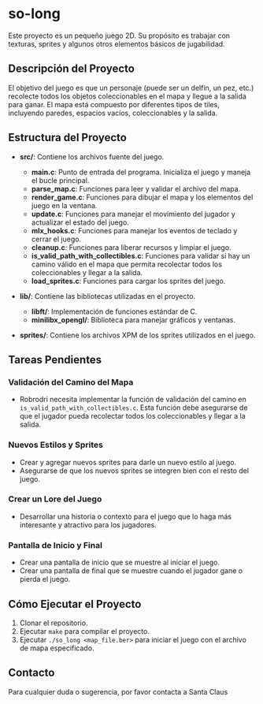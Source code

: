 # so-long

Este proyecto es un pequeño juego 2D. Su propósito es trabajar con texturas, sprites y algunos otros elementos básicos de jugabilidad.

## Descripción del Proyecto

El objetivo del juego es que un personaje (puede ser un delfín, un pez, etc.) recolecte todos los objetos coleccionables en el mapa y llegue a la salida para ganar. El mapa está compuesto por diferentes tipos de tiles, incluyendo paredes, espacios vacíos, coleccionables y la salida.

## Estructura del Proyecto

- **src/**: Contiene los archivos fuente del juego.
  - **main.c**: Punto de entrada del programa. Inicializa el juego y maneja el bucle principal.
  - **parse_map.c**: Funciones para leer y validar el archivo del mapa.
  - **render_game.c**: Funciones para dibujar el mapa y los elementos del juego en la ventana.
  - **update.c**: Funciones para manejar el movimiento del jugador y actualizar el estado del juego.
  - **mlx_hooks.c**: Funciones para manejar los eventos de teclado y cerrar el juego.
  - **cleanup.c**: Funciones para liberar recursos y limpiar el juego.
  - **is_valid_path_with_collectibles.c**: Funciones para validar si hay un camino válido en el mapa que permita recolectar todos los coleccionables y llegar a la salida.
  - **load_sprites.c**: Funciones para cargar los sprites del juego.

- **lib/**: Contiene las bibliotecas utilizadas en el proyecto.
  - **libft/**: Implementación de funciones estándar de C.
  - **minilibx_opengl/**: Biblioteca para manejar gráficos y ventanas.

- **sprites/**: Contiene los archivos XPM de los sprites utilizados en el juego.

## Tareas Pendientes

### Validación del Camino del Mapa
- Robrodri necesita implementar la función de validación del camino en `is_valid_path_with_collectibles.c`. Esta función debe asegurarse de que el jugador pueda recolectar todos los coleccionables y llegar a la salida.

### Nuevos Estilos y Sprites
- Crear y agregar nuevos sprites para darle un nuevo estilo al juego.
- Asegurarse de que los nuevos sprites se integren bien con el resto del juego.

### Crear un Lore del Juego
- Desarrollar una historia o contexto para el juego que lo haga más interesante y atractivo para los jugadores.

### Pantalla de Inicio y Final
- Crear una pantalla de inicio que se muestre al iniciar el juego.
- Crear una pantalla de final que se muestre cuando el jugador gane o pierda el juego.

## Cómo Ejecutar el Proyecto

1. Clonar el repositorio.
2. Ejecutar `make` para compilar el proyecto.
3. Ejecutar `./so_long <map_file.ber>` para iniciar el juego con el archivo de mapa especificado.

## Contacto

Para cualquier duda o sugerencia, por favor contacta a Santa Claus
